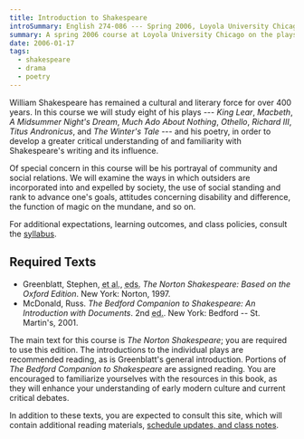 ```yaml
---
title: Introduction to Shakespeare
introSummary: English 274-086 --- Spring 2006, Loyola University Chicago
summary: A spring 2006 course at Loyola University Chicago on the plays and poems of William Shakespeare
date: 2006-01-17
tags:
  - shakespeare
  - drama
  - poetry
---
```


William Shakespeare has remained a cultural and literary force for over 400 years. In this course we will study eight of his plays --- <cite>King Lear</cite>, <cite>Macbeth</cite>, <cite>A Midsummer Night's Dream</cite>, <cite>Much Ado About Nothing</cite>, <cite>Othello</cite>, <cite>Richard III</cite>, <cite>Titus Andronicus</cite>, and <cite>The Winter's Tale</cite> --- and his poetry, in order to develop a greater critical understanding of and familiarity with Shakespeare's writing and its influence.

Of special concern in this course will be his portrayal of community and social relations. We will examine the ways in which outsiders are incorporated into and expelled by society, the use of social standing and rank to advance one's goals, attitudes concerning disability and difference, the function of magic on the mundane, and so on.

For additional expectations, learning outcomes, and class policies, consult the [syllabus](./syllabus).

## Required Texts

* Greenblatt, Stephen, <abbr title="and others">et al.</abbr>, <abbr title="editors">eds.</abbr> <cite>The Norton Shakespeare: Based on the Oxford Edition</cite>. New York: Norton, 1997.
* McDonald, Russ. <cite>The Bedford Companion to Shakespeare: An Introduction with Documents</cite>. 2nd <abbr title="edition">ed.</abbr>. New York: Bedford -- St. Martin's, 2001.

The main text for this course is <cite>The Norton Shakespeare</cite>; you are required to use this edition. The introductions to the individual plays are recommended reading, as is Greenblatt's general introduction. Portions of <cite>The Bedford Companion to Shakespeare</cite> are assigned reading. You are encouraged to familiarize yourselves with the resources in this book, as they will enhance your understanding of early modern culture and current critical debates.

In addition to these texts, you are expected to consult this site, which will contain additional reading materials, [schedule updates, and class notes](./schedule).

<!-- Include notes tagged `shakespeare` and `class-handout` -->
